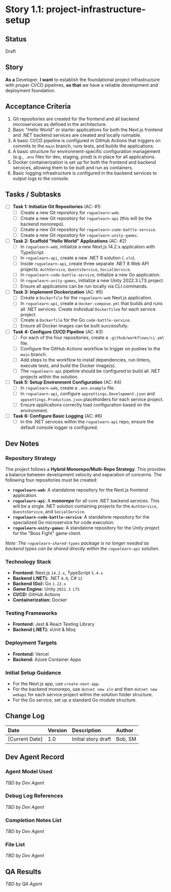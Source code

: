 # **Story 1.1: project-infrastructure-setup**

## Status

Draft

## Story

**As a** Developer,
**I want** to establish the foundational project infrastructure with proper CI/CD pipelines,
**so that** we have a reliable development and deployment foundation.

## Acceptance Criteria

1. Git repositories are created for the frontend and all backend microservices as defined in the architecture.
2. Basic "Hello World" or starter applications for both the Next.js frontend and .NET backend services are created and locally runnable.
3. A basic CI/CD pipeline is configured in GitHub Actions that triggers on commits to the `main` branch, runs tests, and builds the applications.
4. A basic structure for environment-specific configuration management (e.g., `.env` files for dev, staging, prod) is in place for all applications.
5. Docker containerization is set up for both the frontend and backend services, allowing them to be built and run as containers.
6. Basic logging infrastructure is configured in the backend services to output logs to the console.

## Tasks / Subtasks

- [ ] **Task 1: Initialize Git Repositories** (AC: #1)
    - [ ] Create a new Git repository for `roguelearn-web`.
    - [ ] Create a new Git repository for `roguelearn-api` (this will be the backend monorepo).
    - [ ] Create a new Git repository for `roguelearn-code-battle-service`.
    - [ ] Create a new Git repository for `roguelearn-unity-games`.
- [ ] **Task 2: Scaffold "Hello World" Applications** (AC: #2)
    - [ ] In `roguelearn-web`, initialize a new Next.js 14.2.x application with TypeScript.
    - [ ] In `roguelearn-api`, create a new .NET 8 solution (`.sln`).
    - [ ] Inside `roguelearn-api`, create three separate .NET 8 Web API projects: `AuthService`, `QuestsService`, `SocialService`.
    - [ ] In `roguelearn-code-battle-service`, initialize a new Go application.
    - [ ] In `roguelearn-unity-games`, initialize a new Unity 2022.3 LTS project.
    - [ ] Ensure all applications can be run locally via CLI commands.
- [ ] **Task 3: Implement Dockerization** (AC: #5)
    - [ ] Create a `Dockerfile` for the `roguelearn-web` Next.js application.
    - [ ] In `roguelearn-api`, create a `docker-compose.yml` that builds and runs all .NET services. Create individual `Dockerfile`s for each service project.
    - [ ] Create a `Dockerfile` for the Go `code-battle-service`.
    - [ ] Ensure all Docker images can be built successfully.
- [ ] **Task 4: Configure CI/CD Pipeline** (AC: #3)
    - [ ] For each of the four repositories, create a `.github/workflows/ci.yml` file.
    - [ ] Configure the GitHub Actions workflow to trigger on pushes to the `main` branch.
    - [ ] Add steps to the workflow to install dependencies, run linters, execute tests, and build the Docker image(s).
    - [ ] The `roguelearn-api` pipeline should be configured to build all .NET projects within the solution.
- [ ] **Task 5: Setup Environment Configuration** (AC: #4)
    - [ ] In `roguelearn-web`, create a `.env.example` file.
    - [ ] In `roguelearn-api`, configure `appsettings.Development.json` and `appsettings.Production.json` placeholders for each service project.
    - [ ] Ensure applications correctly load configuration based on the environment.
- [ ] **Task 6: Configure Basic Logging** (AC: #6)
    - [ ] In the .NET services within the `roguelearn-api` repo, ensure the default console logger is configured.

## Dev Notes

### **Repository Strategy**
The project follows a **Hybrid Monorepo/Multi-Repo Strategy**. This provides a balance between development velocity and separation of concerns. The following four repositories must be created:
- **`roguelearn-web`**: A standalone repository for the Next.js frontend application.
- **`roguelearn-api`**: A **monorepo** for all core .NET backend services. This will be a single .NET solution containing projects for the `AuthService`, `QuestsService`, and `SocialService`.
- **`roguelearn-code-battle-service`**: A standalone repository for the specialized Go microservice for code execution.
- **`roguelearn-unity-games`**: A standalone repository for the Unity project for the "Boss Fight" game client.

*Note: The `roguelearn-shared-types` package is no longer needed as backend types can be shared directly within the `roguelearn-api` solution.*

### **Technology Stack**
- **Frontend:** Next.js `14.2.x`, TypeScript `5.4.x`
- **Backend (.NET):** .NET `8.0`, C# `12`
- **Backend (Go):** Go `1.22.x`
- **Game Engine:** Unity `2022.3 LTS`
- **CI/CD:** GitHub Actions
- **Containerization:** Docker

### **Testing Frameworks**
- **Frontend:** Jest & React Testing Library
- **Backend (.NET):** xUnit & Moq

### **Deployment Targets**
- **Frontend:** Vercel
- **Backend:** Azure Container Apps

### **Initial Setup Guidance**
- For the Next.js app, use `create-next-app`.
- For the backend monorepo, use `dotnet new sln` and then `dotnet new webapi` for each service project within the solution folder structure.
- For the Go service, set up a standard Go module structure.

## Change Log

| Date          | Version | Description        | Author     |
| :------------ | :------ | :----------------- | :--------- |
| [Current Date]| 1.0     | Initial story draft| Bob, SM    |

## Dev Agent Record

### Agent Model Used
_TBD by Dev Agent_

### Debug Log References
_TBD by Dev Agent_

### Completion Notes List
_TBD by Dev Agent_

### File List
_TBD by Dev Agent_

## QA Results
_TBD by QA Agent_